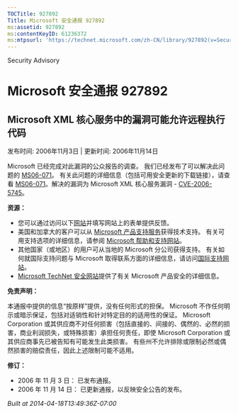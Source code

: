 ```yaml
---
TOCTitle: 927892
Title: Microsoft 安全通报 927892
ms:assetid: 927892
ms:contentKeyID: 61236372
ms:mtpsurl: 'https://technet.microsoft.com/zh-CN/library/927892(v=Security.10)'
---
```


Security Advisory

Microsoft 安全通报 927892
=========================

Microsoft XML 核心服务中的漏洞可能允许远程执行代码
--------------------------------------------------

发布时间: 2006年11月3日 | 更新时间: 2006年11月14日

Microsoft 已经完成对此漏洞的公众报告的调查。 我们已经发布了可以解决此问题的 [MS06-071](http://go.microsoft.com/fwlink/?linkid=77651)。 有关此问题的详细信息（包括可用安全更新的下载链接），请查看 [MS06-071](http://go.microsoft.com/fwlink/?linkid=77651)。解决的漏洞为 Microsoft XML 核心服务漏洞 - [CVE-2006-5745](http://www.cve.mitre.org/cgi-bin/cvename.cgi?name=cve-2006-5745)。

**资源：**

-   您可以通过访问以下[网站](https://support.microsoft.com/common/survey.aspx?scid=sw;en;1257&amp;showpage=1&amp;ws=technet&amp;sd=tech)并填写网站上的表单提供反馈。
-   美国和加拿大的客户可以从 [Microsoft 产品支持服务](http://go.microsoft.com/fwlink/?linkid=21131)获得技术支持。 有关可用支持选项的详细信息，请参阅 [Microsoft 帮助和支持网站](http://support.microsoft.com/default.aspx?ln=zh-cn)。
-   其他国家（或地区）的用户可从当地的 Microsoft 分公司获得支持。 有关如何就国际支持问题与 Microsoft 取得联系方面的详细信息，请访问[国际支持网站](http://go.microsoft.com/fwlink/?linkid=21155)。
-   [Microsoft TechNet 安全网站](http://go.microsoft.com/fwlink/?linkid=21132)提供了有关 Microsoft 产品安全的详细信息。

**免责声明：**

本通报中提供的信息“按原样”提供，没有任何形式的担保。 Microsoft 不作任何明示或暗示保证，包括对适销性和针对特定目的的适用性的保证。 Microsoft Corporation 或其供应商不对任何损害（包括直接的、间接的、偶然的、必然的损害，商业利润损失，或特殊损害）承担任何责任，即使 Microsoft Corporation 或其供应商事先已被告知有可能发生此类损害。 有些州不允许排除或限制必然或偶然损害的赔偿责任，因此上述限制可能不适用。

**修订：**

-   2006 年 11 月 3 日： 已发布通报。
-   2006 年 11 月 14 日： 已更新通报，以反映安全公告的发布。

*Built at 2014-04-18T13:49:36Z-07:00*
